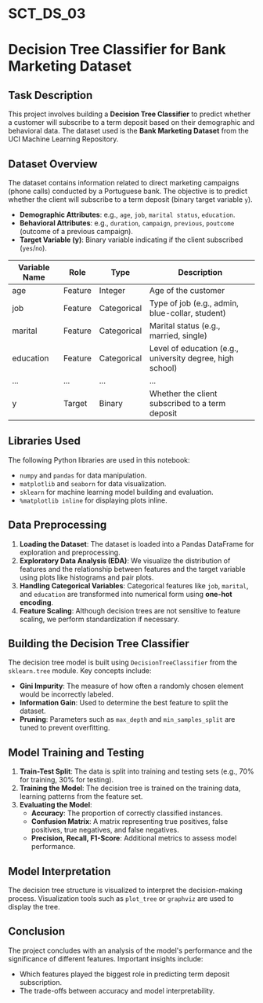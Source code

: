 # SCT_DS_03
# Decision Tree Classifier for Bank Marketing Dataset

## Task Description
This project involves building a **Decision Tree Classifier** to predict whether a customer will subscribe to a term deposit based on their demographic and behavioral data. The dataset used is the **Bank Marketing Dataset** from the UCI Machine Learning Repository.

## Dataset Overview
The dataset contains information related to direct marketing campaigns (phone calls) conducted by a Portuguese bank. The objective is to predict whether the client will subscribe to a term deposit (binary target variable `y`).

- **Demographic Attributes**: e.g., `age`, `job`, `marital status`, `education`.
- **Behavioral Attributes**: e.g., `duration`, `campaign`, `previous`, `poutcome` (outcome of a previous campaign).
- **Target Variable (y)**: Binary variable indicating if the client subscribed (`yes`/`no`).

| Variable Name | Role    | Type        | Description |
|---------------|---------|-------------|-------------|
| age           | Feature | Integer     | Age of the customer |
| job           | Feature | Categorical | Type of job (e.g., admin, blue-collar, student) |
| marital       | Feature | Categorical | Marital status (e.g., married, single) |
| education     | Feature | Categorical | Level of education (e.g., university degree, high school) |
| ...           | ...     | ...         | ... |
| y             | Target  | Binary      | Whether the client subscribed to a term deposit |

## Libraries Used
The following Python libraries are used in this notebook:
- `numpy` and `pandas` for data manipulation.
- `matplotlib` and `seaborn` for data visualization.
- `sklearn` for machine learning model building and evaluation.
- `%matplotlib inline` for displaying plots inline.

## Data Preprocessing
1. **Loading the Dataset**: The dataset is loaded into a Pandas DataFrame for exploration and preprocessing.
2. **Exploratory Data Analysis (EDA)**: We visualize the distribution of features and the relationship between features and the target variable using plots like histograms and pair plots.
3. **Handling Categorical Variables**: Categorical features like `job`, `marital`, and `education` are transformed into numerical form using **one-hot encoding**.
4. **Feature Scaling**: Although decision trees are not sensitive to feature scaling, we perform standardization if necessary.

## Building the Decision Tree Classifier
The decision tree model is built using `DecisionTreeClassifier` from the `sklearn.tree` module. Key concepts include:
- **Gini Impurity**: The measure of how often a randomly chosen element would be incorrectly labeled.
- **Information Gain**: Used to determine the best feature to split the dataset.
- **Pruning**: Parameters such as `max_depth` and `min_samples_split` are tuned to prevent overfitting.

## Model Training and Testing
1. **Train-Test Split**: The data is split into training and testing sets (e.g., 70% for training, 30% for testing).
2. **Training the Model**: The decision tree is trained on the training data, learning patterns from the feature set.
3. **Evaluating the Model**:
   - **Accuracy**: The proportion of correctly classified instances.
   - **Confusion Matrix**: A matrix representing true positives, false positives, true negatives, and false negatives.
   - **Precision, Recall, F1-Score**: Additional metrics to assess model performance.

## Model Interpretation
The decision tree structure is visualized to interpret the decision-making process. Visualization tools such as `plot_tree` or `graphviz` are used to display the tree.

## Conclusion
The project concludes with an analysis of the model's performance and the significance of different features. Important insights include:
- Which features played the biggest role in predicting term deposit subscription.
- The trade-offs between accuracy and model interpretability.

